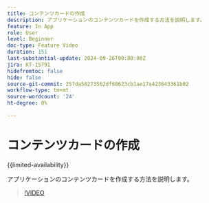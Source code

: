 ```yaml
---
title: コンテンツカードの作成
description: アプリケーションのコンテンツカードを作成する方法を説明します。
feature: In App
role: User
level: Beginner
doc-type: Feature Video
duration: 151
last-substantial-update: 2024-09-26T00:00:00Z
jira: KT-15791
hidefromtoc: false
hide: false
source-git-commit: 257da58273562df68623cb1ae17a423643361b02
workflow-type: tm+mt
source-wordcount: '24'
ht-degree: 0%

---
```



# コンテンツカードの作成

{{limited-availability}}

アプリケーションのコンテンツカードを作成する方法を説明します。

>[!VIDEO](https://video.tv.adobe.com/v/3434783/?learn=on)
